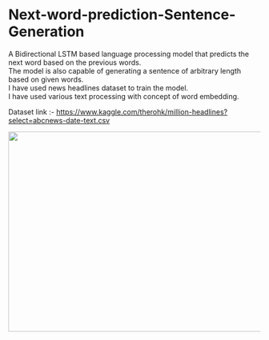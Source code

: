 # Next-word-prediction-Sentence-Generation
A Bidirectional LSTM based language processing model that predicts the next word based on the previous words.<br>
The model is also capable of generating a sentence of arbitrary length based on given words.<br>
I have used news headlines dataset to train the model.<br>
I have used various text processing with concept of word embedding.<br>

Dataset link :- https://www.kaggle.com/therohk/million-headlines?select=abcnews-date-text.csv

<img src='https://github.com/nilay121/Next-word-predictor-model/blob/main/pred..png' height=400 width=700>

